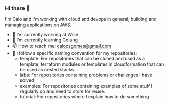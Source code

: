 ### Hi there 👋

I'm Caio and I'm working with cloud and devops in general, building and managing applications on AWS.
<!---
- 💬 Ask me about AWS and Python
-->
- 🔭 I’m currently working at Wise
- 🌱 I’m currently learning Golang
- 📫 How to reach me: caiocsgomes@gmail.com
- 📕 I follow a specific naming convention for my repositories:
  - template: For repositories that can be cloned and used as a template, terraform modules or templates in cloudformation that can be used as nested stacks.
  - labs: For repositories containing problems or challenges I have solved
  - examples: For repositories containing examples of some stuff I regularly do and need to store for reuse. 
  - tutorial: For repositories where I explain how to do something
<!--
[![Github Badge](https://img.shields.io/badge/-Github-000?style=flat-square&logo=Github&logoColor=white&link=https://github.com/caiocsgomes)](https://github.com/caiocsgomes)
[![Linkedin Badge](https://img.shields.io/badge/-LinkedIn-blue?style=flat-square&logo=Linkedin&logoColor=white&link=https://www.linkedin.com/in/caiocsgomes/)](https://www.linkedin.com/in/caiocsgomes/)
[![Twitter Badge](https://img.shields.io/badge/-Twitter-1ca0f1?style=flat-square&labelColor=1ca0f1&logo=twitter&logoColor=white&link=https://twitter.com/caiocsgomes)](https://twitter.com/caiocsgomes)
-->
